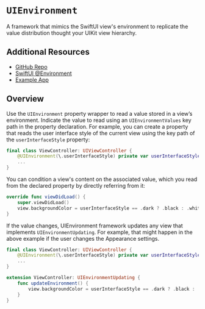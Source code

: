 # ``UIEnvironment``

A framework that mimics the SwiftUI view's environment to replicate the value distribution thought your UIKit view hierarchy.

## Additional Resources

* [GitHub Repo](https://github.com/nonameplum/UIEnvironment)
* [SwiftUI @Environment](https://developer.apple.com/documentation/swiftui/environment)
* [Example App](https://github.com/nonameplum/UIEnvironment/tree/main/XcodeProject)

## Overview

Use the `UIEnvironment` property wrapper to read a value stored in a view’s environment. Indicate the value to read using an `UIEnvironmentValues` key path in the property declaration. For example, you can create a property that reads the user interface style of the current view using the key path of the `userInterfaceStyle` property:

```swift
final class ViewController: UIViewController {
    @UIEnvironment(\.userInterfaceStyle) private var userInterfaceStyle
    ...
}
```

You can condition a view's content on the associated value, which you read from the declared property by directly referring from it:

```swift    
override func viewDidLoad() {
    super.viewDidLoad()
    view.backgroundColor = userInterfaceStyle == .dark ? .black : .white
}
```

If the value changes, UIEnvironment framework updates any view that implements ``UIEnvironmentUpdating``.
For example, that might happen in the above example if the user changes the Appearance settings.

```swift
final class ViewController: UIViewController {
    @UIEnvironment(\.userInterfaceStyle) private var userInterfaceStyle
    ...
}

extension ViewController: UIEnvironmentUpdating {
    func updateEnvironment() {
        view.backgroundColor = userInterfaceStyle == .dark ? .black : .white
    }
}
```